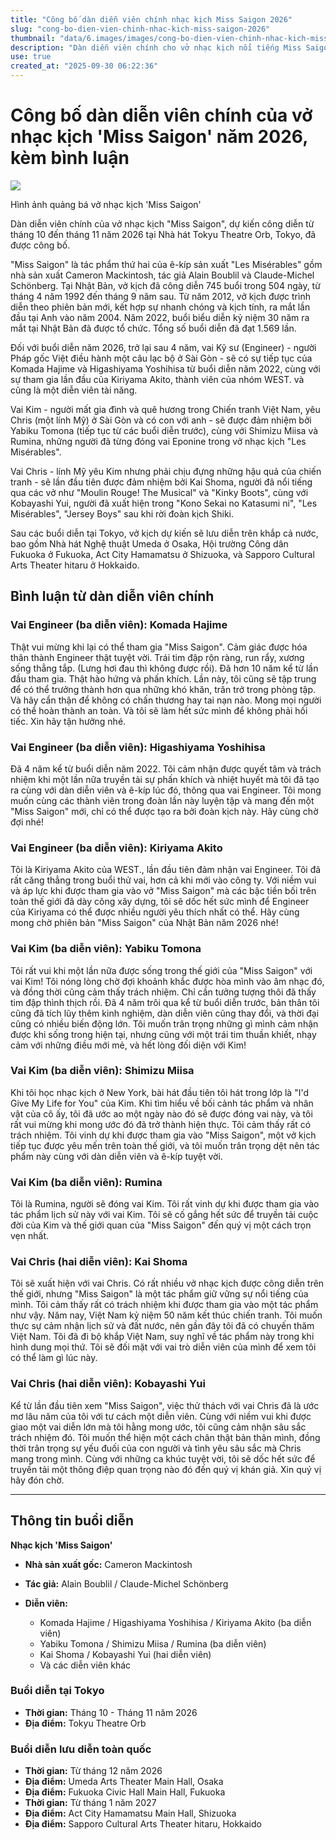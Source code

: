 ```yaml
---
title: "Công bố dàn diễn viên chính nhạc kịch Miss Saigon 2026"
slug: "cong-bo-dien-vien-chinh-nhac-kich-miss-saigon-2026"
thumbnail: "data/6.images/images/cong-bo-dien-vien-chinh-nhac-kich-miss-saigon-2026.webp"
description: "Dàn diễn viên chính cho vở nhạc kịch nổi tiếng Miss Saigon năm 2026 tại Nhật Bản đã được công bố, với sự tham gia của các nghệ sĩ mới và cũ cùng những chia sẻ đầy tâm huyết."
use: true
created_at: "2025-09-30 06:22:36"
---
```


# Công bố dàn diễn viên chính của vở nhạc kịch 'Miss Saigon' năm 2026, kèm bình luận
![](/images/20250929-00010004-piaeigat-000-1-view.webp)

Hình ảnh quảng bá vở nhạc kịch 'Miss Saigon'

Dàn diễn viên chính của vở nhạc kịch "Miss Saigon", dự kiến công diễn từ tháng 10 đến tháng 11 năm 2026 tại Nhà hát Tokyu Theatre Orb, Tokyo, đã được công bố.

"Miss Saigon" là tác phẩm thứ hai của ê-kíp sản xuất "Les Misérables" gồm nhà sản xuất Cameron Mackintosh, tác giả Alain Boublil và Claude-Michel Schönberg. Tại Nhật Bản, vở kịch đã công diễn 745 buổi trong 504 ngày, từ tháng 4 năm 1992 đến tháng 9 năm sau. Từ năm 2012, vở kịch được trình diễn theo phiên bản mới, kết hợp sự nhanh chóng và kịch tính, ra mắt lần đầu tại Anh vào năm 2004. Năm 2022, buổi biểu diễn kỷ niệm 30 năm ra mắt tại Nhật Bản đã được tổ chức. Tổng số buổi diễn đã đạt 1.569 lần.

Đối với buổi diễn năm 2026, trở lại sau 4 năm, vai Kỹ sư (Engineer) - người Pháp gốc Việt điều hành một câu lạc bộ ở Sài Gòn - sẽ có sự tiếp tục của Komada Hajime và Higashiyama Yoshihisa từ buổi diễn năm 2022, cùng với sự tham gia lần đầu của Kiriyama Akito, thành viên của nhóm WEST. và cũng là một diễn viên tài năng.

Vai Kim - người mất gia đình và quê hương trong Chiến tranh Việt Nam, yêu Chris (một lính Mỹ) ở Sài Gòn và có con với anh - sẽ được đảm nhiệm bởi Yabiku Tomona (tiếp tục từ các buổi diễn trước), cùng với Shimizu Miisa và Rumina, những người đã từng đóng vai Eponine trong vở nhạc kịch "Les Misérables".

Vai Chris - lính Mỹ yêu Kim nhưng phải chịu đựng những hậu quả của chiến tranh - sẽ lần đầu tiên được đảm nhiệm bởi Kai Shoma, người đã nổi tiếng qua các vở như "Moulin Rouge! The Musical" và "Kinky Boots", cùng với Kobayashi Yui, người đã xuất hiện trong "Kono Sekai no Katasumi ni", "Les Misérables", "Jersey Boys" sau khi rời đoàn kịch Shiki.

Sau các buổi diễn tại Tokyo, vở kịch dự kiến sẽ lưu diễn trên khắp cả nước, bao gồm Nhà hát Nghệ thuật Umeda ở Osaka, Hội trường Công dân Fukuoka ở Fukuoka, Act City Hamamatsu ở Shizuoka, và Sapporo Cultural Arts Theater hitaru ở Hokkaido.

## Bình luận từ dàn diễn viên chính

### Vai Engineer (ba diễn viên): Komada Hajime
Thật vui mừng khi lại có thể tham gia "Miss Saigon". Cảm giác được hóa thân thành Engineer thật tuyệt vời. Trái tim đập rộn ràng, run rẩy, xương sống thẳng tắp. (Lưng hơi đau thì không được rồi). Đã hơn 10 năm kể từ lần đầu tham gia. Thật hào hứng và phấn khích. Lần này, tôi cũng sẽ tập trung để có thể trưởng thành hơn qua những khó khăn, trăn trở trong phòng tập. Và hãy cẩn thận để không có chấn thương hay tai nạn nào. Mong mọi người có thể hoàn thành an toàn. Và tôi sẽ làm hết sức mình để không phải hối tiếc. Xin hãy tận hưởng nhé.

### Vai Engineer (ba diễn viên): Higashiyama Yoshihisa
Đã 4 năm kể từ buổi diễn năm 2022. Tôi cảm nhận được quyết tâm và trách nhiệm khi một lần nữa truyền tải sự phấn khích và nhiệt huyết mà tôi đã tạo ra cùng với dàn diễn viên và ê-kíp lúc đó, thông qua vai Engineer. Tôi mong muốn cùng các thành viên trong đoàn lần này luyện tập và mang đến một "Miss Saigon" mới, chỉ có thể được tạo ra bởi đoàn kịch này. Hãy cùng chờ đợi nhé!

### Vai Engineer (ba diễn viên): Kiriyama Akito
Tôi là Kiriyama Akito của WEST., lần đầu tiên đảm nhận vai Engineer. Tôi đã rất căng thẳng trong buổi thử vai, hơn cả khi mới vào công ty. Với niềm vui và áp lực khi được tham gia vào vở "Miss Saigon" mà các bậc tiền bối trên toàn thế giới đã dày công xây dựng, tôi sẽ dốc hết sức mình để Engineer của Kiriyama có thể được nhiều người yêu thích nhất có thể. Hãy cùng mong chờ phiên bản "Miss Saigon" của Nhật Bản năm 2026 nhé!

### Vai Kim (ba diễn viên): Yabiku Tomona
Tôi rất vui khi một lần nữa được sống trong thế giới của "Miss Saigon" với vai Kim! Tôi nóng lòng chờ đợi khoảnh khắc được hòa mình vào âm nhạc đó, và đồng thời cũng cảm thấy trách nhiệm. Chỉ cần tưởng tượng thôi đã thấy tim đập thình thịch rồi. Đã 4 năm trôi qua kể từ buổi diễn trước, bản thân tôi cũng đã tích lũy thêm kinh nghiệm, dàn diễn viên cũng thay đổi, và thời đại cũng có nhiều biến động lớn. Tôi muốn trân trọng những gì mình cảm nhận được khi sống trong hiện tại, nhưng cũng với một trái tim thuần khiết, nhạy cảm với những điều mới mẻ, và hết lòng đối diện với Kim!

### Vai Kim (ba diễn viên): Shimizu Miisa
Khi tôi học nhạc kịch ở New York, bài hát đầu tiên tôi hát trong lớp là "I'd Give My Life for You" của Kim. Khi tìm hiểu về bối cảnh tác phẩm và nhân vật của cô ấy, tôi đã ước ao một ngày nào đó sẽ được đóng vai này, và tôi rất vui mừng khi mong ước đó đã trở thành hiện thực. Tôi cảm thấy rất có trách nhiệm. Tôi vinh dự khi được tham gia vào "Miss Saigon", một vở kịch tiếp tục được yêu mến trên toàn thế giới, và tôi muốn trân trọng dệt nên tác phẩm này cùng với dàn diễn viên và ê-kíp tuyệt vời.

### Vai Kim (ba diễn viên): Rumina
Tôi là Rumina, người sẽ đóng vai Kim. Tôi rất vinh dự khi được tham gia vào tác phẩm lịch sử này với vai Kim. Tôi sẽ cố gắng hết sức để truyền tải cuộc đời của Kim và thế giới quan của "Miss Saigon" đến quý vị một cách trọn vẹn nhất.

### Vai Chris (hai diễn viên): Kai Shoma
Tôi sẽ xuất hiện với vai Chris. Có rất nhiều vở nhạc kịch được công diễn trên thế giới, nhưng "Miss Saigon" là một tác phẩm giữ vững sự nổi tiếng của mình. Tôi cảm thấy rất có trách nhiệm khi được tham gia vào một tác phẩm như vậy. Năm nay, Việt Nam kỷ niệm 50 năm kết thúc chiến tranh. Tôi muốn thực sự cảm nhận lịch sử và đất nước, nên gần đây tôi đã có chuyến thăm Việt Nam. Tôi đã đi bộ khắp Việt Nam, suy nghĩ về tác phẩm này trong khi hình dung mọi thứ. Tôi sẽ đối mặt với vai trò diễn viên của mình để xem tôi có thể làm gì lúc này.

### Vai Chris (hai diễn viên): Kobayashi Yui
Kể từ lần đầu tiên xem "Miss Saigon", việc thử thách với vai Chris đã là ước mơ lâu năm của tôi với tư cách một diễn viên. Cùng với niềm vui khi được giao một vai diễn lớn mà tôi hằng mong ước, tôi cũng cảm nhận sâu sắc trách nhiệm đó. Tôi muốn thể hiện một cách chân thật bản thân mình, đồng thời trân trọng sự yếu đuối của con người và tình yêu sâu sắc mà Chris mang trong mình. Cùng với những ca khúc tuyệt vời, tôi sẽ dốc hết sức để truyền tải một thông điệp quan trọng nào đó đến quý vị khán giả. Xin quý vị hãy đón chờ.

---

## Thông tin buổi diễn

**Nhạc kịch 'Miss Saigon'**

*   **Nhà sản xuất gốc:** Cameron Mackintosh
*   **Tác giả:** Alain Boublil / Claude-Michel Schönberg

*   **Diễn viên:**
    *   Komada Hajime / Higashiyama Yoshihisa / Kiriyama Akito (ba diễn viên)
    *   Yabiku Tomona / Shimizu Miisa / Rumina (ba diễn viên)
    *   Kai Shoma / Kobayashi Yui (hai diễn viên)
    *   Và các diễn viên khác

### Buổi diễn tại Tokyo
*   **Thời gian:** Tháng 10 - Tháng 11 năm 2026
*   **Địa điểm:** Tokyu Theatre Orb

### Buổi diễn lưu diễn toàn quốc
*   **Thời gian:** Từ tháng 12 năm 2026
*   **Địa điểm:** Umeda Arts Theater Main Hall, Osaka
*   **Địa điểm:** Fukuoka Civic Hall Main Hall, Fukuoka
*   **Thời gian:** Từ tháng 1 năm 2027
*   **Địa điểm:** Act City Hamamatsu Main Hall, Shizuoka
*   **Địa điểm:** Sapporo Cultural Arts Theater hitaru, Hokkaido